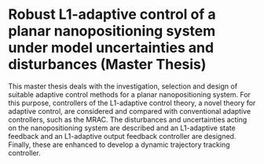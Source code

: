 # Robust L1-adaptive control of a planar nanopositioning system under model uncertainties and disturbances (Master Thesis)
This master thesis deals with the investigation, selection and design of suitable adaptive control methods
for a planar nanopositioning system. For this purpose, controllers of the L1-adaptive control theory, a
novel theory for adaptive control, are considered and compared with conventional adaptive controllers,
such as the MRAC. The disturbances and uncertainties acting on the nanopositioning system are
described and an L1-adaptive state feedback and an L1-adaptive output feedback controller are
designed. Finally, these are enhanced to develop a dynamic trajectory tracking controller.
